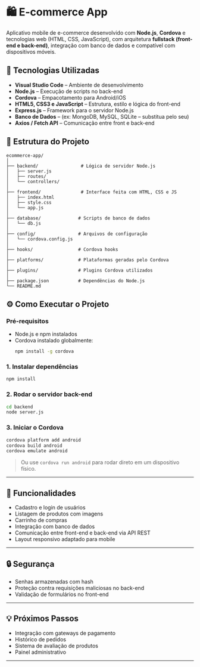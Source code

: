 # 🛍️ E-commerce App

Aplicativo mobile de e-commerce desenvolvido com **Node.js**, **Cordova** e tecnologias web (HTML, CSS, JavaScript), com arquitetura **fullstack (front-end e back-end)**, integração com banco de dados e compatível com dispositivos móveis.

## 📌 Tecnologias Utilizadas

- **Visual Studio Code** – Ambiente de desenvolvimento
- **Node.js** – Execução de scripts no back-end
- **Cordova** – Empacotamento para Android/iOS
- **HTML5, CSS3 e JavaScript** – Estrutura, estilo e lógica do front-end
- **Express.js** – Framework para o servidor Node.js
- **Banco de Dados** – (ex: MongoDB, MySQL, SQLite – substitua pelo seu)
- **Axios / Fetch API** – Comunicação entre front e back-end

## 🚧 Estrutura do Projeto

```
ecommerce-app/
│
├── backend/                # Lógica de servidor Node.js
│   ├── server.js
│   ├── routes/
│   └── controllers/
│
├── frontend/               # Interface feita com HTML, CSS e JS
│   ├── index.html
│   ├── style.css
│   └── app.js
│
├── database/              # Scripts de banco de dados
│   └── db.js
│
├── config/                # Arquivos de configuração
│   └── cordova.config.js
│
├── hooks/                 # Cordova hooks
│
├── platforms/             # Plataformas geradas pelo Cordova
│
├── plugins/               # Plugins Cordova utilizados
│
├── package.json           # Dependências do Node.js
└── README.md
```

## ⚙️ Como Executar o Projeto

### Pré-requisitos

- Node.js e npm instalados
- Cordova instalado globalmente:  
  ```bash
  npm install -g cordova
  ```

### 1. Instalar dependências

```bash
npm install
```

### 2. Rodar o servidor back-end

```bash
cd backend
node server.js
```

### 3. Iniciar o Cordova

```bash
cordova platform add android
cordova build android
cordova emulate android
```

> Ou use `cordova run android` para rodar direto em um dispositivo físico.

---

## 🧠 Funcionalidades

- Cadastro e login de usuários
- Listagem de produtos com imagens
- Carrinho de compras
- Integração com banco de dados
- Comunicação entre front-end e back-end via API REST
- Layout responsivo adaptado para mobile

---

## 🔒 Segurança

- Senhas armazenadas com hash
- Proteção contra requisições maliciosas no back-end
- Validação de formulários no front-end

---

## 💡 Próximos Passos

- Integração com gateways de pagamento
- Histórico de pedidos
- Sistema de avaliação de produtos
- Painel administrativo

---


